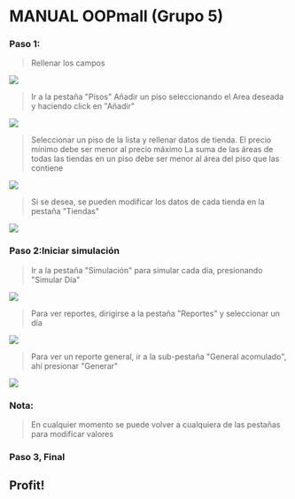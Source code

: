 ﻿MANUAL OOPmall (Grupo 5)
===============

### Paso 1:

> Rellenar los campos

![](https://snag.gy/9LtHf2.jpg)

> Ir a la pestaña "Pisos"
> Añadir un piso seleccionando el Area deseada y haciendo click en "Añadir"

![](https://snag.gy/kRnuJi.jpg)

> Seleccionar un piso de la lista y rellenar datos de tienda.
> El precio mínimo debe ser menor al precio máximo
> La suma de las áreas de todas las tiendas en un piso debe ser menor al área del piso que las contiene

![](https://snag.gy/rdtxAb.jpg)

> Si se desea, se pueden modificar los datos de cada tienda en la pestaña "Tiendas"

![](https://snag.gy/GQEhY4.jpg)

### Paso 2:Iniciar simulación

> Ir a la pestaña "Simulación" para simular cada día, presionando "Simular Día"

![](https://snag.gy/H60WRn.jpg)

> Para ver reportes, dirigirse a la pestaña "Reportes" y seleccionar un día

![](https://snag.gy/P2NJnO.jpg)

> Para ver un reporte general, ir a la sub-pestaña "General acomulado", ahí presionar "Generar"

![](https://snag.gy/Js1Gfr.jpg)

### Nota:

> En cualquier momento se puede volver a cualquiera de las pestañas para modificar valores

### Paso 3, Final

## Profit!

